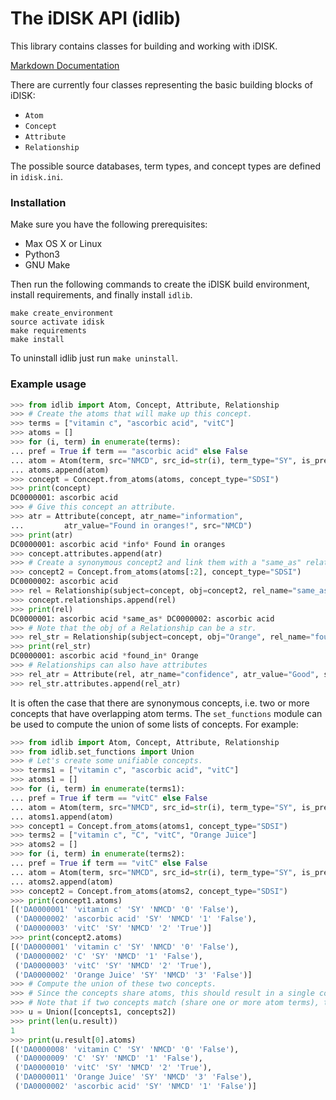 # The iDISK API (idlib)

This library contains classes for building and working with iDISK.

[Markdown Documentation](docs/_build/markdown/)

There are currently four classes representing the basic building blocks of iDISK:

* `Atom`
* `Concept`
* `Attribute`
* `Relationship`

The possible source databases, term types, and concept types are defined in `idisk.ini`. 


### Installation

Make sure you have the following prerequisites:

* Max OS X or Linux
* Python3
* GNU Make

Then run the following commands to create the iDISK build environment, install
requirements, and finally install `idlib`.

```
make create_environment
source activate idisk
make requirements
make install
```

To uninstall idlib just run `make uninstall`.

### Example usage

```python
>>> from idlib import Atom, Concept, Attribute, Relationship
>>> # Create the atoms that will make up this concept.
>>> terms = ["vitamin c", "ascorbic acid", "vitC"]
>>> atoms = []
>>> for (i, term) in enumerate(terms):
...	pref = True if term == "ascorbic acid" else False
...	atom = Atom(term, src="NMCD", src_id=str(i), term_type="SY", is_preferred=pref)
...	atoms.append(atom)
>>> concept = Concept.from_atoms(atoms, concept_type="SDSI")
>>> print(concept)
DC0000001: ascorbic acid
>>> # Give this concept an attribute.
>>> atr = Attribute(concept, atr_name="information",
...		    atr_value="Found in oranges!", src="NMCD")
>>> print(atr)
DC0000001: ascorbic acid *info* Found in oranges
>>> concept.attributes.append(atr)
>>> # Create a synonymous concept2 and link them with a "same_as" relation.
>>> concept2 = Concept.from_atoms(atoms[:2], concept_type="SDSI")
DC0000002: ascorbic acid
>>> rel = Relationship(subject=concept, obj=concept2, rel_name="same_as", src="NMCD")
>>> concept.relationships.append(rel)
>>> print(rel)
DC0000001: ascorbic acid *same_as* DC0000002: ascorbic acid
>>> # Note that the obj of a Relationship can be a str.
>>> rel_str = Relationship(subject=concept, obj="Orange", rel_name="found_in", src="NMCD")
>>> print(rel_str)
DC0000001: ascorbic acid *found_in* Orange
>>> # Relationships can also have attributes
>>> rel_atr = Attribute(rel, atr_name="confidence", atr_value="Good", src="NMCD")
>>> rel_str.attributes.append(rel_atr)
```

It is often the case that there are synonymous concepts, i.e. two or more concepts
that have overlapping atom terms. The `set_functions` module can be used to compute
the union of some lists of concepts. For example:

```python
>>> from idlib import Atom, Concept, Attribute, Relationship
>>> from idlib.set_functions import Union
>>> # Let's create some unifiable concepts.
>>> terms1 = ["vitamin c", "ascorbic acid", "vitC"]
>>> atoms1 = []
>>> for (i, term) in enumerate(terms1):
...	pref = True if term == "vitC" else False
...	atom = Atom(term, src="NMCD", src_id=str(i), term_type="SY", is_preferred=pref)
...	atoms1.append(atom)
>>> concept1 = Concept.from_atoms(atoms1, concept_type="SDSI")
>>> terms2 = ["vitamin c", "C", "vitC", "Orange Juice"]
>>> atoms2 = []
>>> for (i, term) in enumerate(terms2):
...	pref = True if term == "vitC" else False
...	atom = Atom(term, src="NMCD", src_id=str(i), term_type="SY", is_preferred=pref)
...	atoms2.append(atom)
>>> concept2 = Concept.from_atoms(atoms2, concept_type="SDSI")
>>> print(concept1.atoms)
[('DA0000001' 'vitamin c' 'SY' 'NMCD' '0' 'False'),
 ('DA0000002' 'ascorbic acid' 'SY' 'NMCD' '1' 'False'),
 ('DA0000003' 'vitC' 'SY' 'NMCD' '2' 'True')]
>>> print(concept2.atoms)
[('DA0000001' 'vitamin c' 'SY' 'NMCD' '0' 'False'),
 ('DA0000002' 'C' 'SY' 'NMCD' '1' 'False'),
 ('DA0000003' 'vitC' 'SY' 'NMCD' '2' 'True'),
 ('DA0000002' 'Orange Juice' 'SY' 'NMCD' '3' 'False')]
>>> # Compute the union of these two concepts.
>>> # Since the concepts share atoms, this should result in a single concept.
>>> # Note that if two concepts match (share one or more atom terms), they are merged.
>>> u = Union([concepts1, concepts2])
>>> print(len(u.result))
1
>>> print(u.result[0].atoms)
[('DA0000008' 'vitamin C' 'SY' 'NMCD' '0' 'False'),
 ('DA0000009' 'C' 'SY' 'NMCD' '1' 'False'),
 ('DA0000010' 'vitC' 'SY' 'NMCD' '2' 'True'),
 ('DA0000011' 'Orange Juice' 'SY' 'NMCD' '3' 'False'),
 ('DA0000002' 'ascorbic acid' 'SY' 'NMCD' '1' 'False')]
```
